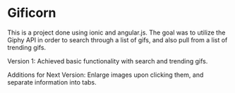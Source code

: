 # Gificorn

This is a project done using ionic and angular.js. The goal was to utilize the Giphy API in order to search through a list of gifs, and also pull from a list of trending gifs.

Version 1: Achieved basic functionality with search and trending gifs.

Additions for Next Version: Enlarge images upon clicking them, and separate information into tabs.
